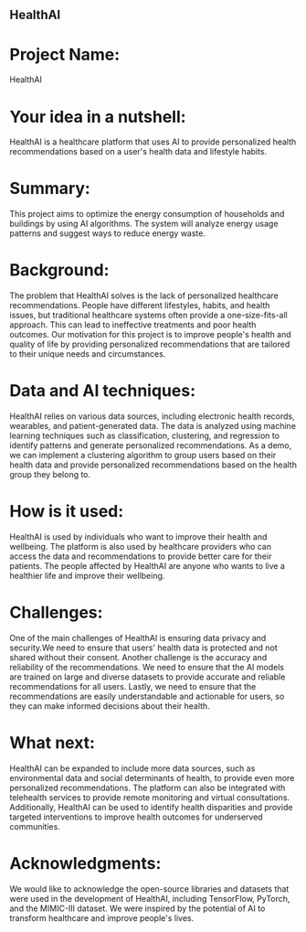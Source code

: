 ## HealthAI
# Project Name:
HealthAI

# Your idea in a nutshell: 
HealthAI is a healthcare platform that uses AI to provide personalized health recommendations based on a user's health data and lifestyle habits.

# Summary:
This project aims to optimize the energy consumption of households and buildings by using AI algorithms. The system will analyze energy usage patterns and suggest ways to reduce energy waste.

# Background: 
The problem that HealthAI solves is the lack of personalized healthcare recommendations. People have different lifestyles, habits, and health issues, but traditional healthcare systems often provide a one-size-fits-all approach. This can lead to ineffective treatments and poor health outcomes. Our motivation for this project is to improve people's health and quality of life by providing personalized recommendations that are tailored to their unique needs and circumstances.

# Data and AI techniques: 
HealthAI relies on various data sources, including electronic health records, wearables, and patient-generated data. The data is analyzed using machine learning techniques such as classification, clustering, and regression to identify patterns and generate personalized recommendations. As a demo, we can implement a clustering algorithm to group users based on their health data and provide personalized recommendations based on the health group they belong to.

# How is it used:
HealthAI is used by individuals who want to improve their health and wellbeing. The platform is also used by healthcare providers who can access the data and recommendations to provide better care for their patients. The people affected by HealthAI are anyone who wants to live a healthier life and improve their wellbeing.

# Challenges: 
One of the main challenges of HealthAI is ensuring data privacy and security.We need to ensure that users' health data is protected and not shared without their consent. Another challenge is the accuracy and reliability of the recommendations. We need to ensure that the AI models are trained on large and diverse datasets to provide accurate and reliable recommendations for all users. Lastly, we need to ensure that the recommendations are easily understandable and actionable for users, so they can make informed decisions about their health.

# What next: 
HealthAI can be expanded to include more data sources, such as environmental data and social determinants of health, to provide even more personalized recommendations. The platform can also be integrated with telehealth services to provide remote monitoring and virtual consultations. Additionally, HealthAI can be used to identify health disparities and provide targeted interventions to improve health outcomes for underserved communities.

# Acknowledgments:
We would like to acknowledge the open-source libraries and datasets that were used in the development of HealthAI, including TensorFlow, PyTorch, and the MIMIC-III dataset. We were inspired by the potential of AI to transform healthcare and improve people's lives.
